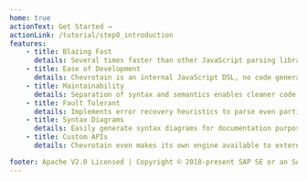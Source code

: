 ```yaml
---
home: true
actionText: Get Started →
actionLink: /tutorial/step0_introduction
features:
    - title: Blazing Fast
      details: Several times faster than other JavaScript parsing libraries. Can even compete with the performance of hand-crafted parsers.
    - title: Ease of Development
      details: Chevrotain is an internal JavaScript DSL, no code generation or new tools needed to develop, run & debug. Just use your favorite JavaScript IDE.
    - title: Maintainability
      details: Separation of syntax and semantics enables cleaner code and grammar reuse.
    - title: Fault Tolerant
      details: Implements error recovery heuristics to parse even partially invalid inputs.
    - title: Syntax Diagrams
      details: Easily generate syntax diagrams for documentation purposes.
    - title: Custom APIs
      details: Chevrotain even makes its own engine available to external use. This means that you can build your own parsing library on top of Chevrotain.

footer: Apache V2.0 Licensed | Copyright © 2018-present SAP SE or an SAP affiliate company
---
```

